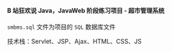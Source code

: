 #### B 站狂欢说 Java，JavaWeb 阶段练习项目 - 超市管理系统

`smbms.sql` 文件为项目的 `SQL` 数据库文件

技术栈：Servlet、JSP、Ajax、HTML、CSS、JS